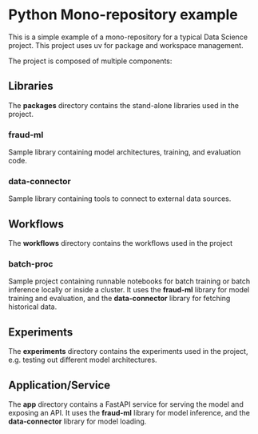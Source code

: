 # Python Mono-repository example

This is a simple example of a mono-repository for a typical Data Science project.
This project uses uv for package and workspace management.

The project is composed of multiple components:

## Libraries
The **packages** directory contains the stand-alone libraries used in the project.

### fraud-ml
Sample library containing model architectures, training, and evaluation code.

### data-connector
Sample library containing tools to connect to external data sources.

## Workflows
The **workflows** directory contains the workflows used in the project

### batch-proc
Sample project containing runnable notebooks for batch training or batch inference locally or inside a cluster.
It uses the **fraud-ml** library for model training and evaluation, and the **data-connector**
library for fetching historical data.

## Experiments
The **experiments** directory contains the experiments used in the project, e.g. 
testing out different model architectures.

## Application/Service
The **app** directory contains a FastAPI service for serving the model and exposing an API.
It uses the **fraud-ml** library for model inference, and the **data-connector** 
library for model loading.


